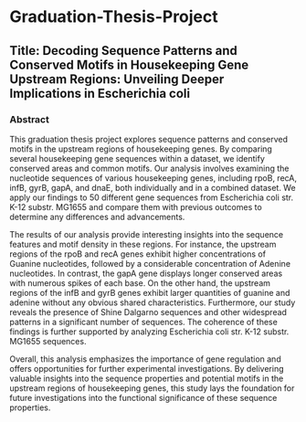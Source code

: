 # Graduation-Thesis-Project

## Title: Decoding Sequence Patterns and Conserved Motifs in Housekeeping Gene Upstream Regions: Unveiling Deeper Implications in Escherichia coli

### Abstract

This graduation thesis project explores sequence patterns and conserved motifs in the upstream regions of housekeeping genes. By comparing several housekeeping gene sequences within a dataset, we identify conserved areas and common motifs. Our analysis involves examining the nucleotide sequences of various housekeeping genes, including rpoB, recA, infB, gyrB, gapA, and dnaE, both individually and in a combined dataset. We apply our findings to 50 different gene sequences from Escherichia coli str. K-12 substr. MG1655 and compare them with previous outcomes to determine any differences and advancements.

The results of our analysis provide interesting insights into the sequence features and motif density in these regions. For instance, the upstream regions of the rpoB and recA genes exhibit higher concentrations of Guanine nucleotides, followed by a considerable concentration of Adenine nucleotides. In contrast, the gapA gene displays longer conserved areas with numerous spikes of each base. On the other hand, the upstream regions of the infB and gyrB genes exhibit larger quantities of guanine and adenine without any obvious shared characteristics. Furthermore, our study reveals the presence of Shine Dalgarno sequences and other widespread patterns in a significant number of sequences. The coherence of these findings is further supported by analyzing Escherichia coli str. K-12 substr. MG1655 sequences.

Overall, this analysis emphasizes the importance of gene regulation and offers opportunities for further experimental investigations. By delivering valuable insights into the sequence properties and potential motifs in the upstream regions of housekeeping genes, this study lays the foundation for future investigations into the functional significance of these sequence properties.
